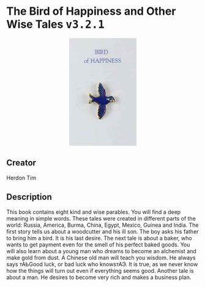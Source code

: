 
# The Bird of Happiness and Other Wise Tales <kbd>v3.2.1</kbd>

<center>
  <img src="./cover-1024.jpg"/>
</center>

## Creator
Herdon Tim

## Description
This book contains eight kind and wise parables. You will find a deep meaning in simple words. These tales were created in different parts of the world: Russia, America, Burma, China, Egypt, Mexico, Guinea and India. The first story tells us about a woodcutter and his ill son. The boy asks his father to bring him a bird. It is his last desire. The next tale is about a baker, who wants to get payment even for the smell of his perfect baked goods. You will also learn about a young man who dreams to become an alchemist and make gold from dust. A Chinese old man will teach you wisdom. He always says тАЬGood luck, or bad luck who knowsтАЭ. It is true, as we never know how the things will turn out even if everything seems good. Another tale is about a man. He desires to become very rich and makes a business plan.
